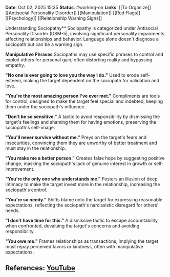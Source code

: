 **Date**: Oct 02, 2025 15:35
**Status**: #working-on
**Links**: [[To Organize]] [[Antisocial Personality Disorder]] [[Manipulation]] [[Red Flags]] [[Psychology]] [[Relationship Warning Signs]]

Understanding Sociopathy**
Sociopathy is categorized under Antisocial Personality Disorder (DSM-5), involving significant personality impairments affecting relationships and behavior. Language alone doesn't diagnose a sociopath but can be a warning sign.

**Manipulative Phrases**
Sociopaths may use specific phrases to control and exploit others for personal gain, often distorting reality and bypassing empathy.

**"No one is ever going to love you the way I do."**
Used to erode self-esteem, making the target dependent on the sociopath for validation and love.

**"You're the most amazing person I've ever met."**
Compliments are tools for control, designed to make the target feel special and indebted, keeping them under the sociopath's influence.

**"Don't be so sensitive."**
A tactic to avoid responsibility by dismissing the target's feelings and shaming them for having emotions, preserving the sociopath's self-image.

**"You'll never survive without me."**
Preys on the target's fears and insecurities, convincing them they are unworthy of better treatment and must stay in the relationship.

**"You make me a better person."**
Creates false hope by suggesting positive change, masking the sociopath's lack of genuine interest in growth or self-improvement.

**"You're the only one who understands me."**
Fosters an illusion of deep intimacy to make the target invest more in the relationship, increasing the sociopath's control.

**"You're so needy."**
Shifts blame onto the target for expressing reasonable expectations, reflecting the sociopath's narcissistic disregard for others' needs.

**"I don't have time for this."**
A dismissive tactic to escape accountability when confronted, devaluing the target's concerns and avoiding responsibility.

**"You owe me."**
Frames relationships as transactions, implying the target must repay perceived favors or kindness, often with manipulative expectations.

## References: [YouTube](https://www.youtube.com/watch?v=vrzHFz171Ao)
